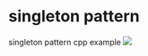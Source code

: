 # singleton pattern
singleton pattern cpp example
![](https://refactoring.guru/images/patterns/content/singleton/singleton.png?id=108a0b9b5ea5c4426e0a)
